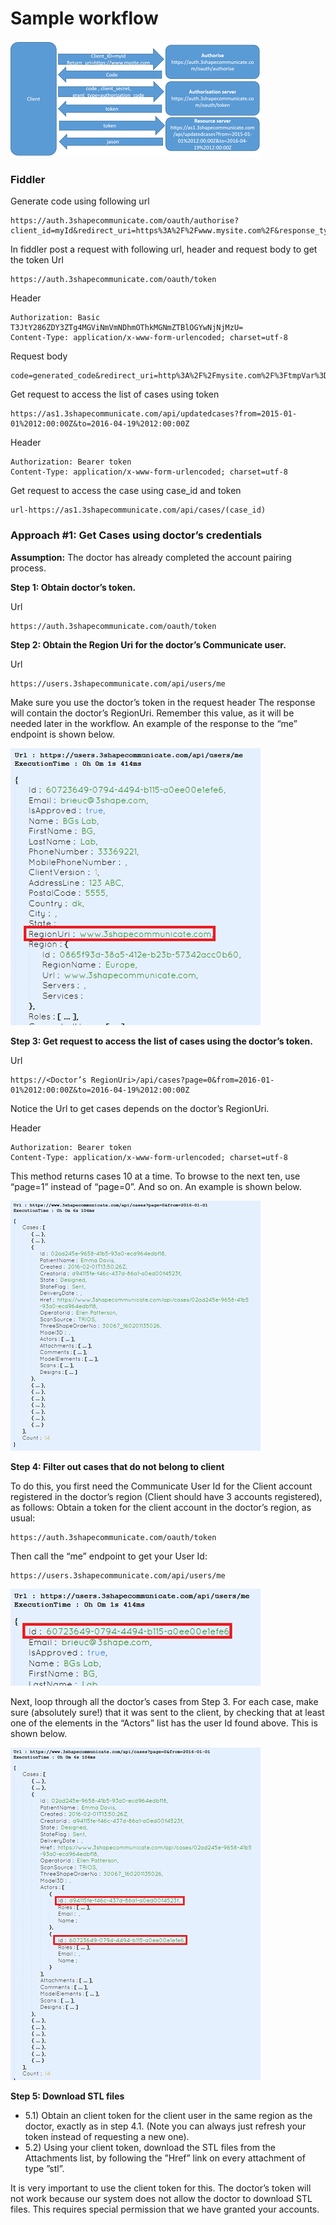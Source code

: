 # Sample workflow
![alt tag](OAuth2Flow2.png)
### Fiddler
Generate code using following url
```
https://auth.3shapecommunicate.com/oauth/authorise?client_id=myId&redirect_uri=https%3A%2F%2Fwww.mysite.com%2F&response_type=code
```
In fiddler post a request with following url, header and request body to get the token
Url
```
https://auth.3shapecommunicate.com/oauth/token
```
Header
```
Authorization: Basic T3JtY286ZDY3ZTg4MGViNmVmNDhmOThkMGNmZTBlOGYwNjNjMzU=
Content-Type: application/x-www-form-urlencoded; charset=utf-8
```
Request body
```
code=generated_code&redirect_uri=http%3A%2F%2Fmysite.com%2F%3FtmpVar%3D0&grant_type=authorization_code
```
Get request to access the list of cases using token
```
https://as1.3shapecommunicate.com/api/updatedcases?from=2015-01-01%2012:00:00Z&to=2016-04-19%2012:00:00Z
```

Header
```
Authorization: Bearer token
Content-Type: application/x-www-form-urlencoded; charset=utf-8
```
Get request to access the case using case_id and token
```
url-https://as1.3shapecommunicate.com/api/cases/(case_id)
```

### Approach #1: Get Cases using doctor’s credentials

**Assumption:** The doctor has already completed the account pairing process. 

**Step 1: Obtain doctor’s token.**

Url
```
https://auth.3shapecommunicate.com/oauth/token
```

**Step 2: Obtain the Region Uri for the doctor’s Communicate user.**

Url
```
https://users.3shapecommunicate.com/api/users/me 
```
Make sure you use the doctor’s token in the request header
The response will contain the doctor’s RegionUri. 
Remember this value, as it will be needed later in the workflow. 
An example of the response to the “me” endpoint is shown below.

![alt tag](ApiBrowserMe.png)

**Step 3: Get request to access the list of cases using the doctor’s token.**

Url
```
https://<Doctor’s RegionUri>/api/cases?page=0&from=2016-01-01%2012:00:00Z&to=2016-04-19%2012:00:00Z
```
Notice the Url to get cases depends on the doctor’s RegionUri.

Header
```
Authorization: Bearer token
Content-Type: application/x-www-form-urlencoded; charset=utf-8
```
This method returns cases 10 at a time. To browse to the next ten, use “page=1” instead of “page=0”. And so on. An example is shown below.

![alt tag](ApiBrowserCasesPage0.png)

**Step 4: Filter out cases that do not belong to client**

To do this, you first need the Communicate User Id for the Client account registered in the doctor’s region (Client should have 3 accounts registered), as follows:
Obtain a token for the client account in the doctor’s region, as usual:
```
https://auth.3shapecommunicate.com/oauth/token
```
Then call the “me” endpoint to get your User Id:
```
https://users.3shapecommunicate.com/api/users/me
```

![alt tag](ApiBrowserMe2.png)

Next, loop through all the doctor’s cases from Step 3. For each case, make sure (absolutely sure!) that it was sent to the client, by checking that at least one of the elements in the “Actors” list has the user Id found above. This is shown below.

![alt tag](ApiBrowserCasesPage0_2.png)

**Step 5: Download STL files**
* 5.1) Obtain an client token for the client user in the same region as the doctor, exactly as in step 4.1. (Note you can always just refresh your token instead of requesting a new one).
* 5.2) Using your client token, download the STL files from the Attachments list, by following the ”Href” link on every attachment of type ”stl”.

It is very important to use the client token for this. The doctor’s token will not work because our system does not allow the doctor to download STL files. This requires special permission that we have granted your accounts.
